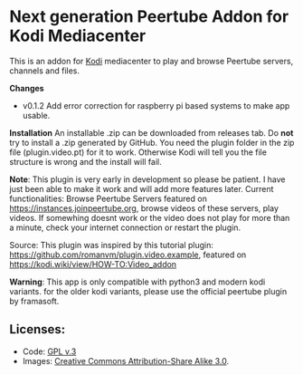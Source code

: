 # Next generation Peertube Addon for Kodi Mediacenter

This is an addon for [Kodi](http://kodi.tv) mediacenter to play and browse Peertube servers, channels and files.

**Changes**
- v0.1.2 Add error correction for raspberry pi based systems to make app usable.

**Installation**
An installable .zip can be downloaded from releases tab.
Do **not** try to install a .zip generated by GitHub. You need the plugin folder in the zip file (plugin.video.pt) for it to work. Otherwise Kodi will tell you the file structure is wrong and the install will fail.

**Note**: This plugin is very early in development so please be patient. I have just been able to make it work and will add more features later. Current functionalities: Browse Peertube Servers featured on https://instances.joinpeertube.org, browse videos of these servers, play videos. If somewhing doesnt work or the video does not play for more than a minute, check your internet connection or restart the plugin.

Source: This plugin was inspired by this tutorial plugin: https://github.com/romanvm/plugin.video.example, featured on https://kodi.wiki/view/HOW-TO:Video_addon 

**Warning**: This app is only compatible with python3 and modern kodi variants. for the older kodi variants, please use the official peertube plugin by framasoft.

## Licenses:

* Code: [GPL v.3](http://www.gnu.org/copyleft/gpl.html)
* Images: [Creative Commons Attribution-Share Alike 3.0](http://creativecommons.org/licenses/by-sa/3.0/us/).
